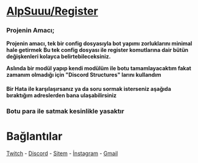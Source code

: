 # [AlpSuuu/Register](https://github.com/AlpSuuu/register/)

### Projenin Amacı;
**Projenin amacı, tek bir config dosyasıyla bot yapımı zorluklarını minimal hale getirmek**
**Bu tek config dosyası ile register komutlarına dair bütün değişkenleri kolayca belirtebileceksiniz.**

**Aslında bir modül yapıp kendi modülüm ile botu tamamlayacaktım fakat zamanım olmadığı için "Discord Structures" larını kullandım**

#### Bir Hata ile karşılaşırsanız ya da soru sormak isterseniz aşağıda bıraktığım adreslerden bana ulaşabilirsiniz

### Botu para ile satmak kesinlikle yasaktır

# Bağlantılar
[Twitch](https://www.twitch.tv/alpsuuu)  -  [Discord](https://discord.com/users/721391768255594577)  -   [Sitem](https://alpsu-u-teala.glitch.me)   -   [İnstagram](https://www.instagram.com/_r00kie._/?hl=tr)  -   [Gmail](mailto:alpkahya868@gmail.com?body=Merhaba) 
